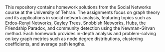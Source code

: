 This repository contains homework solutions from the Social Networks course at the University of Tehran. The assignments focus on graph theory and its applications in social network analysis, featuring topics such as Erdos-Renyi Networks, Cayley Trees, Snobbish Networks, Hubs, the Friendship Paradox, and community detection using the Newman-Girvan method. Each homework provides in-depth analysis and problem-solving on key graph metrics such as node degree distributions, clustering coefficients, and average path lengths.

